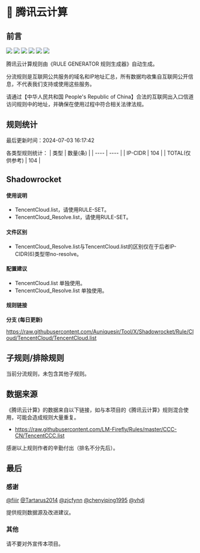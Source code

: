 # 🧸 腾讯云计算

## 前言

![](https://shields.io/badge/-移除重复规则-ff69b4) ![](https://shields.io/badge/-DOMAIN与DOMAIN--SUFFIX合并-green) ![](https://shields.io/badge/-DOMAIN--SUFFIX间合并-critical) ![](https://shields.io/badge/-DOMAIN与DOMAIN--KEYWORD合并-9cf) ![](https://shields.io/badge/-DOMAIN--SUFFIX与DOMAIN--KEYWORD合并-blue) ![](https://shields.io/badge/-IP--CIDR(6)合并-blueviolet) 

腾讯云计算规则由《RULE GENERATOR 规则生成器》自动生成。

分流规则是互联网公共服务的域名和IP地址汇总，所有数据均收集自互联网公开信息，不代表我们支持或使用这些服务。

请通过【中华人民共和国 People's Republic of China】合法的互联网出入口信道访问规则中的地址，并确保在使用过程中符合相关法律法规。

## 规则统计

最后更新时间：2024-07-03 16:17:42

各类型规则统计：
| 类型 | 数量(条)  | 
| ---- | ----  |
| IP-CIDR | 104  | 
| TOTAL(仅供参考) | 104  | 


## Shadowrocket 

#### 使用说明
- TencentCloud.list，请使用RULE-SET。
- TencentCloud_Resolve.list，请使用RULE-SET。

#### 文件区别
- TencentCloud_Resolve.list与TencentCloud.list的区别仅在于后者IP-CIDR(6)类型带no-resolve。

#### 配置建议
- TencentCloud.list 单独使用。
- TencentCloud_Resolve.list 单独使用。

#### 规则链接
**分支 (每日更新)**

https://raw.githubusercontent.com/Auniquesir/Tool/X/Shadowrocket/Rule/Cloud/TencentCloud/TencentCloud.list











## 子规则/排除规则


当前分流规则，未包含其他子规则。

## 数据来源

《腾讯云计算》的数据来自以下链接，如与本项目的《腾讯云计算》规则混合使用，可能会造成规则大量重复。

- https://raw.githubusercontent.com/LM-Firefly/Rules/master/CCC-CN/TencentCCC.list


感谢以上规则作者的辛勤付出（排名不分先后）。

## 最后

### 感谢

[@fiiir](https://github.com/fiiir) [@Tartarus2014](https://github.com/Tartarus2014) [@zjcfynn](https://github.com/zjcfynn) [@chenyiping1995](https://github.com/chenyiping1995) [@vhdj](https://github.com/vhdj)

提供规则数据源及改进建议。

### 其他

请不要对外宣传本项目。